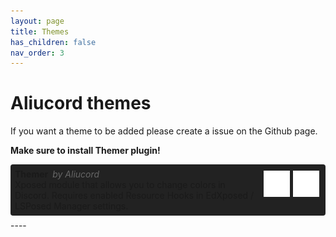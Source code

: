 ```yaml
---
layout: page
title: Themes
has_children: false
nav_order: 3
---
```


# Aliucord themes

If you want a theme to be added please create a issue on the Github page.

**Make sure to install Themer plugin!**

 <style>
    .theme {
        display: flex;
        background-color: #222;
        margin: 0.5em 0;    
        padding: 0.5em;
        border-radius: 4px;
    }
    
    .theme .title {
        display: flex;
    }
    
    .theme .desc {
        flex-grow: 1;
        margin-right: 0.5em;
    }
    
    .theme .links {
        flex-grow: 0;
    }
    
    .theme .name {
        font-weight: bold;
    }
    
    .theme .author {
        margin-left: 0.5em;
        font-style: italic;
        color: #666;
    }
    
    .theme .links {
        flex-grow: 0;
        flex-shrink: 0;
    }
    
    .theme .links a {
        text-decoration: none;
        width: 3em;
        height: 3em;
        margin: 0.2em;
        padding: 0;
        display: inline-block;
    }
    
    .theme .links img {
        width: 100%;
        height: 100%;
        display: inline-block;
    }    
 </style>

<div id="theme-0" class="theme">
                <div class="desc">
                    <div class="title">
                        <div class="name">Themer</div>
                        <div class="author">by Aliucord</div>
                    </div>
                    <div class="description">Xposed module that allows you to change colors in Discord. Requires enabled Resource Hooks in EdXposed / LSPosed Manager settings.</div>
                </div>
                <div class="links"><a href="https://github.com/Aliucord/DiscordThemer/releases/download/v0.0.3/DiscordThemer-v0.0.3.apk" target="_blank">
                    <img alt="download" src="/assets/theme_browser/icons/download.svg">
                    </a><a href="https://github.com/Aliucord/DiscordThemer" target="_blank">
                    <img alt="github" src="/assets/theme_browser/icons/github.svg">
                    </a></div>
                </div>
----

<theme-browser></theme-browser>
